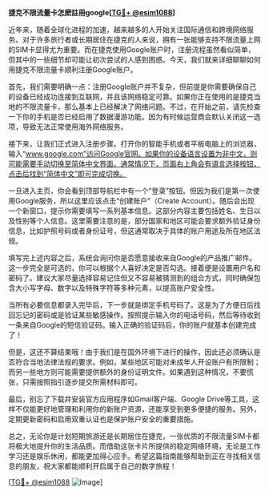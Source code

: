 **捷克不限流量卡怎麽註冊google[[TG💪+ @esim1088](https://t.me/s/esim1088)]**

近年来，随着全球化进程的加速，越来越多的人开始关注国际通信和跨境网络服务。对于许多旅行者或长期居住在捷克的人来说，拥有一张能够支持不限流量上网的SIM卡显得尤为重要。而在捷克使用Google账户时，注册流程虽然看似简单，但其中的一些细节却可能让初次尝试的人感到困惑。今天，我们就来详细聊聊如何用捷克不限流量卡顺利注册Google账户。

首先，我们需要明确一点：注册Google账户并不复杂，但前提是你需要确保自己的设备已经成功连接到互联网，并且该网络稳定可靠。如果你正在使用的是捷克当地的不限流量卡，那么基本上已经解决了网络问题。不过，在开始之前，请先检查一下你的手机是否已经启用了数据漫游功能。因为有时候运营商会默认关闭这一选项，导致无法正常使用海外网络服务。

接下来，让我们正式进入注册步骤。打开你的智能手机或者平板电脑上的浏览器，输入“www.google.com”访问Google官网。如果你的设备语言设置为非中文，则可能需要手动切换至简体中文界面。通常情况下，页面右上角会有语言选择按钮，点击后找到“简体中文”即可完成切换。

一旦进入主页，你会看到顶部导航栏中有一个“登录”按钮。但因为我们是第一次使用Google服务，所以这里应该点击“创建账户”（Create Account）。随后会出现一个新窗口，提示你需要填写一系列基本信息。这部分内容主要包括姓名、生日以及性别等个人信息。这里需要注意的是，部分国家和地区可能会要求额外验证身份信息，比如护照号码或者身份证号，但这通常取决于具体的账户用途及所在地区法规。

填写完上述内容之后，系统会询问你是否愿意接收来自Google的产品推广邮件。这一步完全是可选的，你可以根据个人喜好决定是否勾选。接着便是设置用户名和密码了。建议大家尽量选择容易记住但又不容易被猜测到的组合方式，同时确保包含大小写字母、数字以及特殊字符等多种元素，以提高账户安全性。

当所有必要信息都录入完毕后，下一步就是绑定手机号码了。这是为了方便日后找回忘记的密码或是验证某些敏感操作。按照提示输入你的电话号码，然后等待收到一条来自Google的短信验证码。输入正确的验证码后，你的账户就基本创建完成了！

但是，这还不算结束哦！由于我们是在国外环境下进行的操作，因此还必须确认是否符合当地法律法规的要求。例如，某些地区可能对未成年人开设账户有所限制；而另一些地方则可能需要提供额外的身份证明文件。如果遇到这种情况，不要慌张，只需按照指引逐步提交所需材料即可。

最后，别忘了下载并安装官方应用程序如Gmail客户端、Google Drive等工具，这样不仅能更好地管理和利用你的新账户资源，还能享受到更多便捷的服务。另外，定期更新密码和启用双重认证也是保护账户安全的重要措施。

总之，无论你是计划短期旅游还是长期居住在捷克，一张优质的不限流量SIM卡都将极大地提升你的生活品质。而借助这张卡片所提供的稳定网络环境，无论是工作学习还是娱乐休闲，都能更加得心应手。希望这篇指南能够帮助到正在寻找相关信息的朋友，祝大家都能顺利开启属于自己的数字旅程！

[[TG💪+ @esim1088](https://t.me/s/esim1088) ![Image](https://i.postimg.cc/4NQfJmqS/Snipaste-2025-05-13-00-14-12.png)]